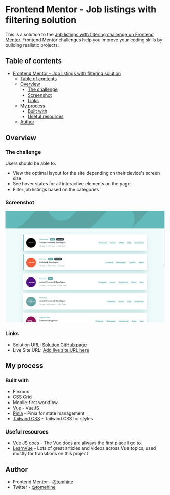 # Frontend Mentor - Job listings with filtering solution

This is a solution to the [Job listings with filtering challenge on Frontend Mentor](https://www.frontendmentor.io/challenges/job-listings-with-filtering-ivstIPCt). Frontend Mentor challenges help you improve your coding skills by building realistic projects.

## Table of contents

- [Frontend Mentor - Job listings with filtering solution](#frontend-mentor---job-listings-with-filtering-solution)
  - [Table of contents](#table-of-contents)
  - [Overview](#overview)
    - [The challenge](#the-challenge)
    - [Screenshot](#screenshot)
    - [Links](#links)
  - [My process](#my-process)
    - [Built with](#built-with)
    - [Useful resources](#useful-resources)
  - [Author](#author)

## Overview

### The challenge

Users should be able to:

- View the optimal layout for the site depending on their device's screen size
- See hover states for all interactive elements on the page
- Filter job listings based on the categories

### Screenshot

![](./screenshot.png)

### Links

- Solution URL: [Solution GitHub page](https://github.com/tomhine/fm-job-listings-vue)
- Live Site URL: [Add live site URL here](https://your-live-site-url.com)

## My process

### Built with

- Flexbox
- CSS Grid
- Mobile-first workflow
- [Vue](https://vuejs.org/) - VueJS
- [Pinia](https://pinia.vuejs.org/) - Pinia for state management
- [Tailwind CSS](https://tailwindcss.com/) - Tailwind CSS for styles

### Useful resources

- [Vue JS docs](https://vuejs.org/guide/introduction.html) - The Vue docs are always the first place I go to.
- [LearnVue](https://learnvue.co/) - Lots of great articles and videos across Vue topics, used mostly for transitions on this project

## Author

- Frontend Mentor - [@tomhine](https://www.frontendmentor.io/profile/tomhine)
- Twitter - [@tomehine](https://www.twitter.com/tomehine)
